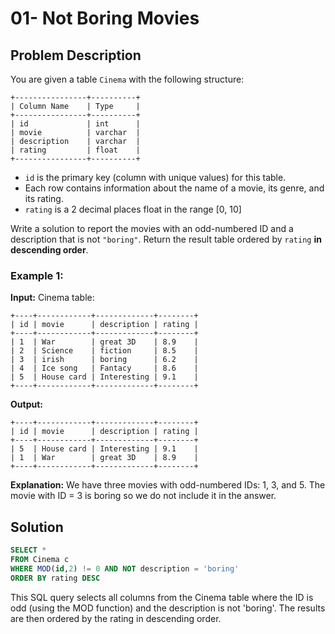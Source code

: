 # 01- Not Boring Movies

## Problem Description

You are given a table `Cinema` with the following structure:

```
+----------------+----------+
| Column Name    | Type     |
+----------------+----------+
| id             | int      |
| movie          | varchar  |
| description    | varchar  |
| rating         | float    |
+----------------+----------+
```

- `id` is the primary key (column with unique values) for this table.
- Each row contains information about the name of a movie, its genre, and its rating.
- `rating` is a 2 decimal places float in the range [0, 10]

Write a solution to report the movies with an odd-numbered ID and a description that is not `"boring"`.
Return the result table ordered by `rating` **in descending order**.

### Example 1:

**Input:** 
Cinema table:
```
+----+------------+-------------+--------+
| id | movie      | description | rating |
+----+------------+-------------+--------+
| 1  | War        | great 3D    | 8.9    |
| 2  | Science    | fiction     | 8.5    |
| 3  | irish      | boring      | 6.2    |
| 4  | Ice song   | Fantacy     | 8.6    |
| 5  | House card | Interesting | 9.1    |
+----+------------+-------------+--------+
```

**Output:** 
```
+----+------------+-------------+--------+
| id | movie      | description | rating |
+----+------------+-------------+--------+
| 5  | House card | Interesting | 9.1    |
| 1  | War        | great 3D    | 8.9    |
+----+------------+-------------+--------+
```

**Explanation:** 
We have three movies with odd-numbered IDs: 1, 3, and 5. The movie with ID = 3 is boring so we do not include it in the answer.

## Solution

```sql
SELECT *
FROM Cinema c
WHERE MOD(id,2) != 0 AND NOT description = 'boring'
ORDER BY rating DESC
```

This SQL query selects all columns from the Cinema table where the ID is odd (using the MOD function) and the description is not 'boring'. The results are then ordered by the rating in descending order.
